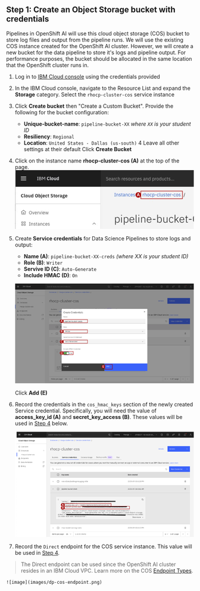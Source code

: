 ## Step 1: Create an Object Storage bucket with credentials

Pipelines in OpenShift AI will use this cloud object storage (COS) bucket to store log files and output from the pipeline runs. We will use the existing COS instance created for the OpenShift AI cluster. However, we will create a new bucket for the data pipeline to store it's logs and pipeline output. For performance purposes, the bucket should be allocated in the same location that the OpenShift cluster runs in.

1. Log in to [IBM Cloud console](https://ibm.biz/1829-invite) using the credentials provided

2. In the IBM Cloud console, navigate to the Resource List and expand the **Storage** category. Select the `rhocp-cluster-cos` service instance

3. Click **Create bucket** then "Create a Custom Bucket". Provide the following for the bucket configuration:
    +  **Unique-bucket-name**: `pipeline-bucket-XX` *where `XX` is your student ID*
    +  **Resiliency**: `Regional`
    +  **Location**: `United States - Dallas (us-south)`
4 Leave all other settings at their default
Click **Create Bucket**

5. Click on the instance name **rhocp-cluster-cos (A)** at the top of the page.
    ![image](images/dp-cos-instance.png)

6. Create **Service credentials** for Data Science Pipelines to store logs and output:
    +  **Name (A)**: `pipeline-bucket-XX-creds` *(where XX is your student ID)*
    +  **Role (B)**: `Writer`
    +  **Servive ID (C)**: `Auto-Generate`
    +  **Include HMAC (D)**: `On`

    ![image](images/dp-cos-creds.png)

    Click **Add (E)**

7. Record the credentials in the `cos_hmac_keys` section of the newly created Service credential. Specifically, you will need the value of **access_key_id (A)** and **secret_key_access (B)**. These values will be used in [Step 4](#step-4-create-a-pipeline-server) below.

    ![image](images/dp-cos-creds-values.png)

8. Record the `Direct` endpoint for the COS service instance. This value will be used in [Step 4](#step-4-create-a-pipeline-server).
> The Direct endpoint can be used since the OpenShift AI cluster resides in an IBM Cloud VPC. Learn more on the COS [Endpoint Types](https://cloud.ibm.com/docs/cloud-object-storage?topic=cloud-object-storage-endpoints#advanced-endpoint-types).

    ![image](images/dp-cos-endpoint.png)
